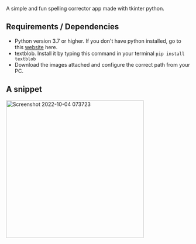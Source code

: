 A simple and fun spelling corrector app made with tkinter python.

## Requirements / Dependencies
- Python version 3.7 or higher. If you don't have python installed, go to this [website](https://www.python.org/) here.
- textblob. Install it by typing this command in your terminal `pip install textblob`
- Download the images attached and configure the correct path from your PC.

## A snippet

<img width="376" alt="Screenshot 2022-10-04 073723" src="https://user-images.githubusercontent.com/106478752/193723668-8cdcd910-7c8d-42a8-b0eb-b9bbaad2d9e2.png">
